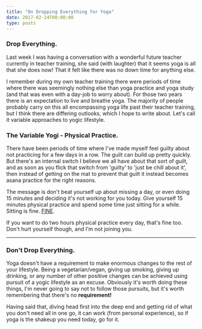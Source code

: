 ```yaml
---
title: "On Dropping Everything for Yoga"
date: 2017-02-24T00:00:00
type: posts
---
```

<h3>Drop Everything.</h3>
Last week I was having a conversation with a wonderful future teacher currently in teacher training, she said (with laughter) that it seems yoga is all that she does now! That it felt like there was no down time for anything else.

I remember during my own teacher training there were periods of time where there was seemingly nothing else than yoga practice and yoga study (and that was even with a day-job to worry about). For those two years there is an expectation to live and breathe yoga. The majority of people probably carry on this all encompassing yoga life past their teacher training, but I think there are differing outlooks, which I hope to write about. Let's call it variable approaches to yogic lifestyle.
<h3>The Variable Yogi - Physical Practice.</h3>
There have been periods of time where I've made myself feel guilty about not practicing for a few days in a row. The guilt can build up pretty quickly. But there's an internal switch I believe we all have about that sort of guilt, and as soon as you flick that switch from 'guilty' to 'just be chill about it', then instead of getting on the mat to prevent that guilt it instead becomes asana practice for the right reasons.

The message is don't beat yourself up about missing a day, or even doing 15 minutes and deciding it's not working for you today. Give yourself 15 minutes physical practice and spend some time just sitting for a while. Sitting is fine. <u>FINE</u>.

If you want to do two hours physical practice every day, that's fine too. Don't hurt yourself though, and I'm not joining you.

<hr />

<h3>Don't Drop Everything.</h3>
Yoga doesn't have a requirement to make enormous changes to the rest of your lifestyle. Being a vegetarian/vegan, giving up smoking, giving up drinking, or any number of other positive changes can be achieved using pursuit of a yogic lifestyle as an excuse. Obviously it's worth doing these things, I'm never going to say not to follow those pursuits, but it's worth remembering that there's no <b>requirement!</b>

Having said that, diving head first into the deep end and getting rid of what you don't need all in one go, it can work (from personal experience), so if yoga is the shakeup you need today, go for it.
